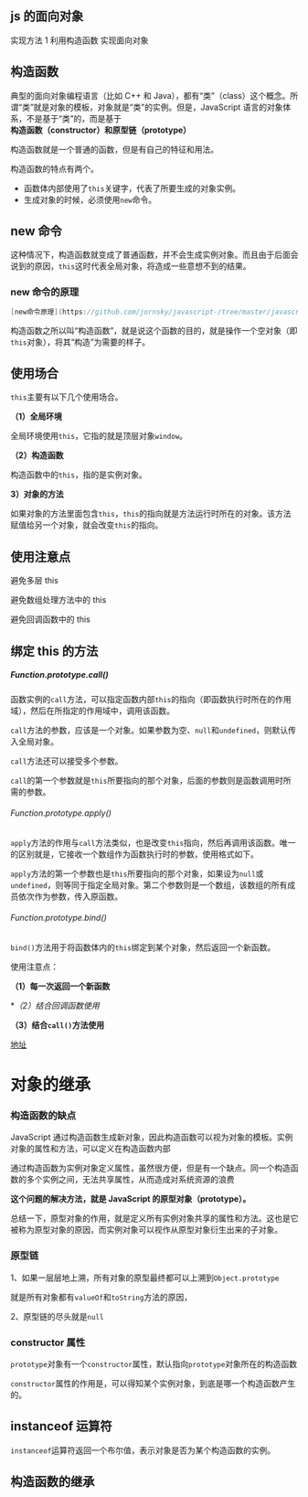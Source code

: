 ## js 的面向对象

实现方法 1 利用构造函数 实现面向对象

## 构造函数

典型的面向对象编程语言（比如 C++ 和 Java），都有“类”（class）这个概念。所谓“类”就是对象的模板，对象就是“类”的实例。但是，JavaScript 语言的对象体系，不是基于“类”的，而是基于**构造函数（constructor）和原型链（prototype）**

构造函数就是一个普通的函数，但是有自己的特征和用法。

构造函数的特点有两个。

- 函数体内部使用了`this`关键字，代表了所要生成的对象实例。
- 生成对象的时候，必须使用`new`命令。

## new 命令

这种情况下，构造函数就变成了普通函数，并不会生成实例对象。而且由于后面会说到的原因，`this`这时代表全局对象，将造成一些意想不到的结果。

### new 命令的原理

```csharp
[new命令原理](https://github.com/jornsky/javascript-/tree/master/javascript%E7%9A%84this%E7%94%A8%E6%B3%95)
```

构造函数之所以叫“构造函数”，就是说这个函数的目的，就是操作一个空对象（即`this`对象），将其“构造”为需要的样子。

## 使用场合

`this`主要有以下几个使用场合。

**（1）全局环境**

全局环境使用`this`，它指的就是顶层对象`window`。

**（2）构造函数**

构造函数中的`this`，指的是实例对象。

**3）对象的方法**

如果对象的方法里面包含`this`，`this`的指向就是方法运行时所在的对象。该方法赋值给另一个对象，就会改变`this`的指向。

## 使用注意点

避免多层 this

避免数组处理方法中的 this

避免回调函数中的 this

## 绑定 this 的方法

##### Function.prototype.call()

函数实例的`call`方法，可以指定函数内部`this`的指向（即函数执行时所在的作用域），然后在所指定的作用域中，调用该函数。

`call`方法的参数，应该是一个对象。如果参数为空、`null`和`undefined`，则默认传入全局对象。

`call`方法还可以接受多个参数。

`call`的第一个参数就是`this`所要指向的那个对象，后面的参数则是函数调用时所需的参数。

###### Function.prototype.apply()

`apply`方法的作用与`call`方法类似，也是改变`this`指向，然后再调用该函数。唯一的区别就是，它接收一个数组作为函数执行时的参数，使用格式如下。

`apply`方法的第一个参数也是`this`所要指向的那个对象，如果设为`null`或`undefined`，则等同于指定全局对象。第二个参数则是一个数组，该数组的所有成员依次作为参数，传入原函数。

###### Function.prototype.bind()

`bind()`方法用于将函数体内的`this`绑定到某个对象，然后返回一个新函数。

使用注意点：

**（1）每一次返回一个新函数**

\*_（2）结合回调函数使用_

**（3）结合`call()`方法使用**

[地址](https://github.com/jornsky/javascript-/tree/master/javascript%E7%9A%84this%E7%94%A8%E6%B3%95)

# 对象的继承

### 构造函数的缺点

JavaScript 通过构造函数生成新对象，因此构造函数可以视为对象的模板。实例对象的属性和方法，可以定义在构造函数内部

通过构造函数为实例对象定义属性，虽然很方便，但是有一个缺点。同一个构造函数的多个实例之间，无法共享属性，从而造成对系统资源的浪费

**这个问题的解决方法，就是 JavaScript 的原型对象（prototype）。**

总结一下，原型对象的作用，就是定义所有实例对象共享的属性和方法。这也是它被称为原型对象的原因，而实例对象可以视作从原型对象衍生出来的子对象。

### 原型链

1、如果一层层地上溯，所有对象的原型最终都可以上溯到`Object.prototype`

就是所有对象都有`valueOf`和`toString`方法的原因，

2、原型链的尽头就是`null`

### constructor 属性

`prototype`对象有一个`constructor`属性，默认指向`prototype`对象所在的构造函数

`constructor`属性的作用是，可以得知某个实例对象，到底是哪一个构造函数产生的。

## instanceof 运算符

`instanceof`运算符返回一个布尔值，表示对象是否为某个构造函数的实例。

## 构造函数的继承
